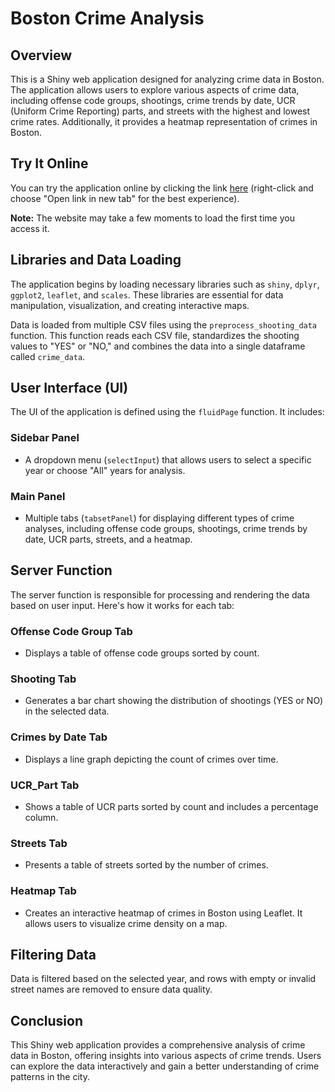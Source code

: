 # Boston Crime Analysis

## Overview

This is a Shiny web application designed for analyzing crime data in Boston. The application allows users to explore various aspects of crime data, including offense code groups, shootings, crime trends by date, UCR (Uniform Crime Reporting) parts, and streets with the highest and lowest crime rates. Additionally, it provides a heatmap representation of crimes in Boston.

## Try It Online

You can try the application online by clicking the link [here](https://rashid01.shinyapps.io/crime/) (right-click and choose "Open link in new tab" for the best experience).


**Note:** The website may take a few moments to load the first time you access it.

 
## Libraries and Data Loading

The application begins by loading necessary libraries such as `shiny`, `dplyr`, `ggplot2`, `leaflet`, and `scales`. These libraries are essential for data manipulation, visualization, and creating interactive maps.

Data is loaded from multiple CSV files using the `preprocess_shooting_data` function. This function reads each CSV file, standardizes the shooting values to "YES" or "NO," and combines the data into a single dataframe called `crime_data`.

## User Interface (UI)

The UI of the application is defined using the `fluidPage` function. It includes:

### Sidebar Panel

- A dropdown menu (`selectInput`) that allows users to select a specific year or choose "All" years for analysis.

### Main Panel

- Multiple tabs (`tabsetPanel`) for displaying different types of crime analyses, including offense code groups, shootings, crime trends by date, UCR parts, streets, and a heatmap.

## Server Function

The server function is responsible for processing and rendering the data based on user input. Here's how it works for each tab:

### Offense Code Group Tab

- Displays a table of offense code groups sorted by count.

### Shooting Tab

- Generates a bar chart showing the distribution of shootings (YES or NO) in the selected data.

### Crimes by Date Tab

- Displays a line graph depicting the count of crimes over time.

### UCR_Part Tab

- Shows a table of UCR parts sorted by count and includes a percentage column.

### Streets Tab

- Presents a table of streets sorted by the number of crimes.

### Heatmap Tab

- Creates an interactive heatmap of crimes in Boston using Leaflet. It allows users to visualize crime density on a map.

## Filtering Data

Data is filtered based on the selected year, and rows with empty or invalid street names are removed to ensure data quality.

## Conclusion

This Shiny web application provides a comprehensive analysis of crime data in Boston, offering insights into various aspects of crime trends. Users can explore the data interactively and gain a better understanding of crime patterns in the city.
